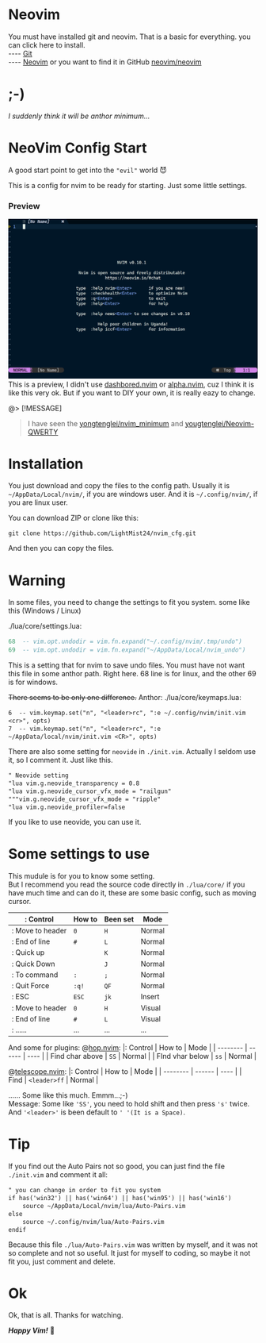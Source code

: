 # Neovim
You must have installed git and neovim. That is a basic for everything.
you can click here to install.<br />
---- [Git](https://git-scm.com/downloads)<br />
---- [Neovim](https://neovim.io/) or you want to find it in GitHub [neovim/neovim](https://github.com/neovim/neovim)

# ;-)
<i>I suddenly think it will be anthor minimum...</i>

# NeoVim Config Start

A good start point to get into the `"evil"` world 😈️<br />

This is a config for nvim to be ready for starting.
Just some little settings.<br />

### Preview
![preview_pic](./pic.png "")
This is a preview, I didn't use [dashbored.nvim]() or [alpha.nvim](), cuz I think it is like this very ok.
But if you want to DIY your own, it is really eazy to change. 

@> [!MESSAGE]
> I have seen the [yongtenglei/nvim_minimum](https://github.com/yongtenglei/nvim_minimum)
> and [yougtenglei/Neovim-QWERTY](https://github.com/yongtenglei/Neovim-QWERTY)

# Installation
You just download and copy the files to the config path.
Usually it is `~/AppData/Local/nvim/`, if you are windows user.
And it is `~/.config/nvim/`, if you are linux user.

You can download ZIP or clone like this:
```
git clone https://github.com/LightMist24/nvim_cfg.git
```
And then you can copy the files.

# Warning
In some files, you need to change the settings to fit you system.
some like this (Windows / Linux)<br />

./lua/core/settings.lua:
``` ./lua/core/settings.lua
68  -- vim.opt.undodir = vim.fn.expand("~/.config/nvim/.tmp/undo")
69  -- vim.opt.undodir = vim.fn.expand("~/AppData/Local/nvim_undo")
```
This is a setting that for nvim to save undo files.
You must have not want this file in some anthor path.
Right here. 68 line is for linux, and the other 69 is for windows.<br />

<del>There seems to be only one difference.</del>
Anthor:
./lua/core/keymaps.lua:
```
6  -- vim.keymap.set("n", "<leader>rc", ":e ~/.config/nvim/init.vim <cr>", opts)
7  -- vim.keymap.set("n", "<leader>rc", ":e ~/AppData/local/nvim/init.vim <CR>", opts)
```

There are also some setting for `neovide` in `./init.vim`. Actually I seldom use it, so I comment it. Just like this.<br />
``` ./init.vim
" Neovide setting
"lua vim.g.neovide_transparency = 0.8
"lua vim.g.neovide_cursor_vfx_mode = "railgun"
"""vim.g.neovide_cursor_vfx_mode = "ripple"
"lua vim.g.neovide_profiler=false
```
If you like to use neovide, you can use it.<br />

# Some settings to use
This mudule is for you to know some setting.<br />
But I recommend you read the source code directly in `./lua/core/` if you have much time and can do it, these are some basic config, such as moving cursor.<br />

|: Control | How to | Been set | Mode |
| -------- | ------ | -------- | ---- |
|: Move to header | `0` | `H` | Normal |
|: End of line | `#` | `L` | Normal |
|: Quick up | ` ` | `K` | Normal |
|: Quick Down | ` ` | `J` | Normal |
|: To command | `:` | `;` | Normal |
|: Quit Force | `:q!` | `QF` | Normal |
|: ESC | `ESC` | `jk` | Insert |
|: Move to header | `0` | `H` | Visual |
|: End of line | `#` | `L` | Visual |
|: ...... | ... | ... | ... |

And some for plugins:
@[hop.nvim](https://github.com/hadronized/hop.nvim):
|: Control | How to | Mode |
| -------- | ------ | ---- |
| Find char above | `SS` | Normal |
| FInd vhar below | `ss` | Normal |

@[telescope.nvim](https://github.com/nvim-telescope/telescope.nvim):
|: Control | How to | Mode |
| -------- | ------ | ---- |
| Find | `<leader>ff` | Normal |

......
Some like this much. Emmm...;-)<br />
Message: Some like `'SS'`, you need to hold shift and then press `'s'` twice. And `'<leader>'` is been default to `' '(It is a Space)`.

# Tip
If you find out the Auto Pairs not so good, you can just find the file `./init.vim` and comment it all:
```
" you can change in order to fit you system
if has('win32') || has('win64') || has('win95') || has('win16')
    source ~/AppData/Local/nvim/lua/Auto-Pairs.vim
else
    source ~/.config/nvim/lua/Auto-Pairs.vim
endif
```
Because this file `./lua/Auto-Pairs.vim` was written by myself, and it was not so complete and not so useful. It just for myself to coding, so maybe it not fit you, just comment and delete.

# Ok
Ok, that is all. Thanks for watching.

**_Happy Vim!_** 🍺
